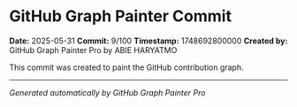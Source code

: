 # GitHub Graph Painter Commit

**Date:** 2025-05-31
**Commit:** 9/100
**Timestamp:** 1748692800000
**Created by:** GitHub Graph Painter Pro by ABIE HARYATMO

This commit was created to paint the GitHub contribution graph.

---
*Generated automatically by GitHub Graph Painter Pro*
